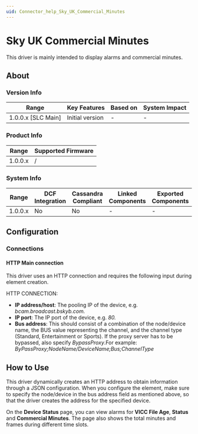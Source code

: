 ```yaml
---
uid: Connector_help_Sky_UK_Commercial_Minutes
---
```


# Sky UK Commercial Minutes

This driver is mainly intended to display alarms and commercial minutes.

## About

### Version Info

| **Range**            | **Key Features** | **Based on** | **System Impact** |
|----------------------|------------------|--------------|-------------------|
| 1.0.0.x \[SLC Main\] | Initial version  | \-           | \-                |

### Product Info

| **Range** | **Supported Firmware** |
|-----------|------------------------|
| 1.0.0.x   | /                      |

### System Info

| **Range** | **DCF Integration** | **Cassandra Compliant** | **Linked Components** | **Exported Components** |
|-----------|---------------------|-------------------------|-----------------------|-------------------------|
| 1.0.0.x   | No                  | No                      | \-                    | \-                      |

## Configuration

### Connections

#### HTTP Main connection

This driver uses an HTTP connection and requires the following input during element creation.

HTTP CONNECTION:

- **IP address/host**: The pooling IP of the device, e.g. *bcam.broadcast.bskyb.com.*
- **IP port**: The IP port of the device, e.g. *80.*
- **Bus address**: This should consist of a combination of the node/device name, the BUS value representing the channel, and the channel type (Standard, Entertainment or Sports). If the proxy server has to be bypassed, also specify *BypassProxy*.For example: *ByPassProxy;NodeName/DeviceName;Bus;ChannelType*

## How to Use

This driver dynamically creates an HTTP address to obtain information through a JSON configuration. When you configure the element, make sure to specify the node/device in the bus address field as mentioned above, so that the driver creates the address for the specified device.

On the **Device Status** page, you can view alarms for **VICC File Age**, **Status** and **Commercial Minutes**. The page also shows the total minutes and frames during different time slots.

